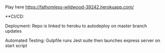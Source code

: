 Play here https://fathomless-wildwood-39242.herokuapp.com/


**CI/CD:

Deployment:
Repo is linked to heroku to autodeploy on master branch updates

Automated Testing:
Gulpfile runs Jest suite then launches express server on start script 
